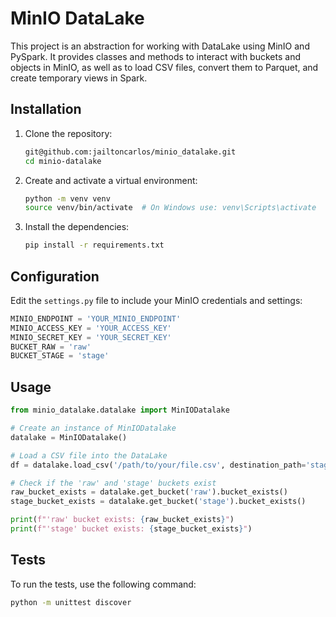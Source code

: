 # MinIO DataLake

This project is an abstraction for working with DataLake using MinIO and PySpark. It provides classes and methods to interact with buckets and objects in MinIO, as well as to load CSV files, convert them to Parquet, and create temporary views in Spark.

## Installation

1. Clone the repository:

   ```bash
   git@github.com:jailtoncarlos/minio_datalake.git
   cd minio-datalake
   ```

2. Create and activate a virtual environment:

   ```bash
   python -m venv venv
   source venv/bin/activate  # On Windows use: venv\Scripts\activate
   ```

3. Install the dependencies:

   ```bash
   pip install -r requirements.txt
   ```

## Configuration

Edit the `settings.py` file to include your MinIO credentials and settings:

```python
MINIO_ENDPOINT = 'YOUR_MINIO_ENDPOINT'
MINIO_ACCESS_KEY = 'YOUR_ACCESS_KEY'
MINIO_SECRET_KEY = 'YOUR_SECRET_KEY'
BUCKET_RAW = 'raw'
BUCKET_STAGE = 'stage'
```

## Usage

```python
from minio_datalake.datalake import MinIODatalake

# Create an instance of MinIODatalake
datalake = MinIODatalake()

# Load a CSV file into the DataLake
df = datalake.load_csv('/path/to/your/file.csv', destination_path='stage', temp_view_name='my_temp_view')

# Check if the 'raw' and 'stage' buckets exist
raw_bucket_exists = datalake.get_bucket('raw').bucket_exists()
stage_bucket_exists = datalake.get_bucket('stage').bucket_exists()

print(f"'raw' bucket exists: {raw_bucket_exists}")
print(f"'stage' bucket exists: {stage_bucket_exists}")
```

## Tests

To run the tests, use the following command:

```bash
python -m unittest discover
```

